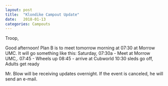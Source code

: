 ```yaml
---
layout: post
title:  "Klondike Campout Update"
date:   2018-01-13
categories: Campouts
---
```


Troop,

Good afternoon!  Plan B  is to meet tomorrow morning
at 07:30 at Morrow UMC.
It will go something like this:
Saturday, 07:30a - Meet at Morrow UMC,.
07:45 - Wheels up
08:45 - arrive at Cubworld
10:30 sleds go off, Adults get ready

Mr. Blow will be receiving updates overnight.
If the event is canceled, he will send an e-mail.
